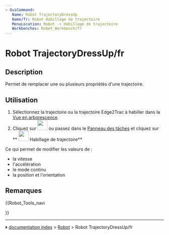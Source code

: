 ```yaml
---
- GuiCommand:
   Name: Robot TrajectoryDressUp
   Name/fr: Robot Habillage de trajectoire
   MenuLocation: Robot -> Habillage de trajectoire
   Workbenches: Robot_Workbench/fr
---
```


# Robot TrajectoryDressUp/fr

## Description

Permet de remplacer une ou plusieurs propriétés d\'une trajectoire.

## Utilisation

1.  Sélectionnez la trajectoire ou la trajectoire Edge2Trac à habiller dans la [Vue en arborescence](Tree_view/fr.md).
2.  Cliquez sur <img alt="" src=images/Robot_TrajectoryDressUp.svg  style="width:32px;"> ou passez dans le [Panneau des tâches](Task_panel/fr.md) et cliquez sur 
** <img src="images/Robot_TrajectoryDressUp.svg" width=32px> Habillage de trajectoire**

Ce qui permet de modifier les valeurs de :

-   la vitesse
-   l\'accélération
-   le mode continu
-   la position et l\'orientation

## Remarques





{{Robot_Tools_navi

}}



---
⏵ [documentation index](../README.md) > [Robot](Robot_Workbench.md) > Robot TrajectoryDressUp/fr
